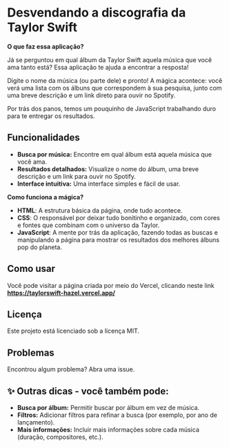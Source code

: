 #  Desvendando a discografia da Taylor Swift

**O que faz essa aplicação?**

Já se perguntou em qual álbum da Taylor Swift aquela música que você ama tanto está? Essa aplicação te ajuda a encontrar a resposta!

Digite o nome da música (ou parte dele) e pronto! A mágica acontece: você verá uma lista com os álbuns que correspondem à sua pesquisa, junto com uma breve descrição e um link direto para ouvir no Spotify.

Por trás dos panos, temos um pouquinho de JavaScript trabalhando duro para te entregar os resultados.

##  Funcionalidades
* **Busca por música:** Encontre em qual álbum está aquela música que você ama.
* **Resultados detalhados:** Visualize o nome do álbum, uma breve descrição e um link para ouvir no Spotify.
* **Interface intuitiva:** Uma interface simples e fácil de usar.

**Como funciona a mágica?**
* **HTML**: A estrutura básica da página, onde tudo acontece.
* **CSS**: O responsável por deixar tudo bonitinho e organizado, com cores e fontes que combinam com o universo da Taylor.
* **JavaScript**: A mente por trás da aplicação, fazendo todas as buscas e manipulando a página para mostrar os resultados dos melhores álbuns pop do planeta.

##  Como usar
Você pode visitar a página criada por meio do Vercel, clicando neste link **https://taylorswift-hazel.vercel.app/**

##  Licença
Este projeto está licenciado sob a licença MIT.

##  Problemas
Encontrou algum problema? Abra uma issue.

## ✨ Outras dicas - você também pode:
* **Busca por álbum:** Permitir buscar por álbum em vez de música.
* **Filtros:** Adicionar filtros para refinar a busca (por exemplo, por ano de lançamento).
* **Mais informações:** Incluir mais informações sobre cada música (duração, compositores, etc.).
